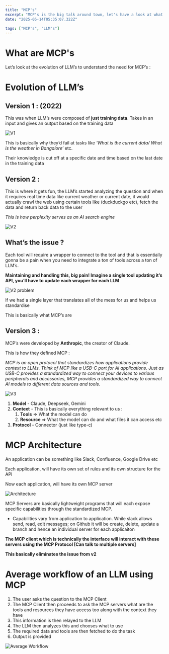 ```yaml
---
title: "MCP's"
excerpt: "MCP's is the big talk around town, let's have a look at what they are"
date: "2025-05-14T05:35:07.322Z"

tags: ["MCP's", "LLM's"]
---
```


# What are MCP's

Let’s look at the evolution of LLM’s to understand the need for MCP’s :

# Evolution of LLM’s

## Version 1 : (2022)

This was when LLM’s were composed of **just training data**. Takes in an input and gives an output based on the training data

![V1](https://i.ibb.co/pNdSj6j/1.png)

This is basically why they’d fail at tasks like _‘What is the current data/ What is the weather in Bangalore’_ etc.

Their knowledge is cut off at a specific date and time based on the last date in the training data

## Version 2 :

This is where it gets fun, the LLM’s started analyzing the question and when it requires real time data like current weather or current date, it would actually crawl the web using certain tools like (duckduckgo etc), fetch the data and return back data to the user

_This is how perplexity serves as an AI search engine_

![V2](https://i.ibb.co/wNjYQxJh/2.png)

## What’s the issue ?

Each tool will require a wrapper to connect to the tool and that is essentially gonna be a pain when you need to integrate a ton of tools across a ton of LLM’s.

**Maintaining and handling this, big pain! Imagine a single tool updating it’s API, you’ll have to update each wrapper for each LLM**

![V2 problem](https://i.ibb.co/Pv9vYfXn/3.png)

If we had a single layer that translates all of the mess for us and helps us standardise

This is basically what MCP’s are

## Version 3 :

MCP’s were developed by **Anthropic**, the creator of Claude.

This is how they defined MCP :

_MCP is an open protocol that standardizes how applications provide context to LLMs. Think of MCP like a USB-C port for AI applications. Just as USB-C provides a standardized way to connect your devices to various peripherals and accessories, MCP provides a standardized way to connect AI models to different data sources and tools._

![V3](https://i.ibb.co/7JjBjMTW/4.png)

1. **Model** - Claude, Deepseek, Gemini
2. **Context** - This is basically everything relevant to us :
   1. **Tools** ⇒ What the model can do
   2. **Resource** ⇒ What the model can do and what files it can access etc
3. **Protocol** - Connector (just like type-c)

# MCP Architecture

An application can be something like Slack, Confluence, Google Drive etc

Each application, will have its own set of rules and its own structure for the API

Now each application, will have its own MCP server

![Architecture](https://i.ibb.co/vxqmjGQh/5.png)

MCP Servers are basically lightweight programs that will each expose specific capabilities through the standardized MCP.

- Capabilities vary from application to application.
  While slack allows send, read, edit messages; on Github it will be create, delete, update a branch and hence an individual server for each applicaiton

**The MCP client which is technically the interface will interact with these servers using the MCP Protocol [Can talk to multiple servers]**

**This basically eliminates the issue from v2**

# Average workflow of an LLM using MCP

1. The user asks the question to the MCP Client
2. The MCP Client then proceeds to ask the MCP servers what are the tools and resources they have access too along with the context they have
3. This information is then relayed to the LLM
4. The LLM then analyzes this and chooses what to use
5. The required data and tools are then fetched to do the task
6. Output is provided

![Average Workflow](https://i.ibb.co/nMzCwgqT/6.png)
